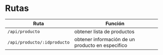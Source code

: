 # Rutas

| Ruta | Función |
| ------------- | ------------- |
| ```/api/producto``` | obtener lista de productos  |
| ```/api/producto/:idproducto```  | obtener información de un producto en especifico  |